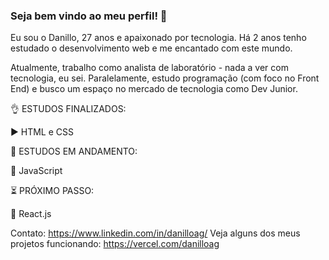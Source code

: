 ### Seja bem vindo ao meu perfil! 👋

Eu sou o Danillo, 27 anos e apaixonado por tecnologia. Há 2 anos tenho estudado o desenvolvimento web e me encantado com este mundo.

Atualmente, trabalho como analista de laboratório - nada a ver com tecnologia, eu sei. Paralelamente, estudo programação (com foco no Front End) e busco um espaço no mercado de tecnologia como Dev Junior.

:ok_hand: ESTUDOS FINALIZADOS:

:arrow_forward: HTML e CSS

:punch: ESTUDOS EM ANDAMENTO:

:green_heart: JavaScript

:hourglass_flowing_sand: PRÓXIMO PASSO:

:running: React.js

Contato: https://www.linkedin.com/in/danilloag/
Veja alguns dos meus projetos funcionando: https://vercel.com/danilloag
